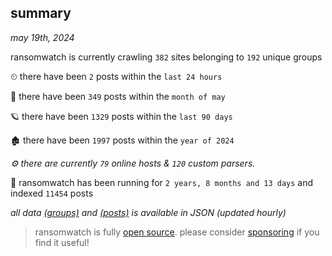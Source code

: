 
## summary
_may 19th, 2024_

ransomwatch is currently crawling `382` sites belonging to `192` unique groups

⏲ there have been `2` posts within the `last 24 hours`

🦈 there have been `349` posts within the `month of may`

🪐 there have been `1329` posts within the `last 90 days`

🏚 there have been `1997` posts within the `year of 2024`

_⚙️ there are currently `79` online hosts & `120` custom parsers._

🦕 ransomwatch has been running for `2 years, 8 months and 13 days` and indexed `11454` posts

_all data  [(groups)](http://ransomwhat.telemetry.ltd/groups) and [(posts)](http://ransomwhat.telemetry.ltd/posts) is available in JSON (updated hourly)_

> ransomwatch is fully [open source](https://github.com/joshhighet/ransomwatch#ransomwatch--). please consider [sponsoring](https://github.com/sponsors/joshhighet) if you find it useful!
